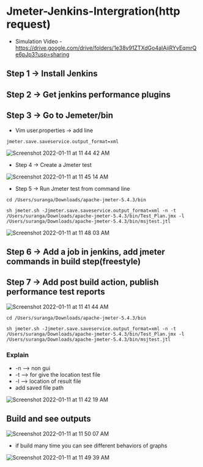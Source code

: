 # Jmeter-Jenkins-Intergration(http request)
* Simulation Video - https://drive.google.com/drive/folders/1e38v91ZTXdGo4aIAjiRYvEqmrQe6pJp3?usp=sharing

## Step 1 → Install Jenkins
## Step 2 → Get jenkins performance plugins
## Step 3 → Go to Jemeter/bin
* Vim user.properties → add line
```
jmeter.save.saveservice.output_format=xml 
```

![Screenshot 2022-01-11 at 11 44 42 AM](https://user-images.githubusercontent.com/56903228/148890882-5f328355-8b6a-4ef2-84cd-1e7d3cf36108.png)

* Step 4 → Create a Jmeter test

![Screenshot 2022-01-11 at 11 45 14 AM](https://user-images.githubusercontent.com/56903228/148890940-0d31f5e6-b28b-429b-844a-2f3aeec8b842.png)

* Step 5 → Run Jmeter test from command line
```
cd /Users/suranga/Downloads/apache-jmeter-5.4.3/bin

sh jmeter.sh -Jjmeter.save.saveservice.output_format=xml -n -t /Users/suranga/Downloads/apache-jmeter-5.4.3/bin/Test_Plan.jmx -l /Users/suranga/Downloads/apache-jmeter-5.4.3/bin/msjtest.jtl
```
![Screenshot 2022-01-11 at 11 48 03 AM](https://user-images.githubusercontent.com/56903228/148891241-4d2acdf2-8890-49ed-8874-cad085f56f55.png)

## Step 6 → Add a job in jenkins, add jmeter commands in build step(freestyle)
## Step 7 → Add post build action, publish performance test reports

![Screenshot 2022-01-11 at 11 41 44 AM](https://user-images.githubusercontent.com/56903228/148890598-492038f3-78c2-4c16-9e3d-b5daa14da6b8.png)

```
cd /Users/suranga/Downloads/apache-jmeter-5.4.3/bin

sh jmeter.sh -Jjmeter.save.saveservice.output_format=xml -n -t /Users/suranga/Downloads/apache-jmeter-5.4.3/bin/Test_Plan.jmx -l /Users/suranga/Downloads/apache-jmeter-5.4.3/bin/msjtest.jtl
```
### Explain
* -n —> non gui
* -t —> for give the location test file
* -l —> location of result file
* add saved file path

![Screenshot 2022-01-11 at 11 42 19 AM](https://user-images.githubusercontent.com/56903228/148890653-dad01431-34c6-4aa7-870d-7379e570aa2f.png)

## Build and see outputs
![Screenshot 2022-01-11 at 11 50 07 AM](https://user-images.githubusercontent.com/56903228/148891459-27bed66c-c8ca-4f56-aaf9-959eb49b44f3.png)

* if build many time you can see different behaviors of graphs

![Screenshot 2022-01-11 at 11 49 39 AM](https://user-images.githubusercontent.com/56903228/148891408-5f2de623-0752-47f7-a649-613141f0e6ff.png)



